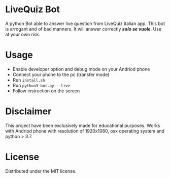 # LiveQuiz Bot
A python Bot able to answer live question from LiveQuiz italian app.
This bot is arrogant and of bad manners. It will answer correctly *__*solo se vuole*__*.
Use at your own risk.

# Usage
* Enable developer option and debug mode on your Andriod phone
* Connect your phone to the pc (transfer mode)
* Run ``install.sh``
* Run ``python3 bot.py --live``
* Follow instruction on the screen

# Disclaimer
This project have been exclusively made for educational purposes. Works with Andriod phone with 
resolution of 1920x1080, osx operating system and python > 3.7.

# License
Distributed under the MIT license.


